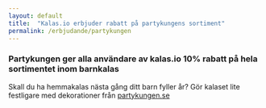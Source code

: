 ```yaml
---
layout: default
title:  "Kalas.io erbjuder rabatt på partykungens sortiment"
permalink: /erbjudande/partykungen
---
```

### Partykungen ger alla användare av kalas.io 10% rabatt på hela sortimentet inom barnkalas

Skall du ha hemmakalas nästa gång ditt barn fyller år? Gör kalaset lite festligare med dekorationer från [partykungen.se](http://partykungen.se)
